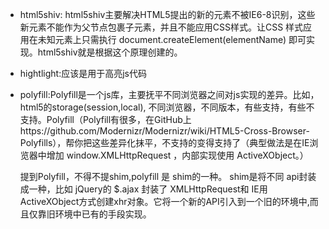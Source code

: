 * html5shiv: html5shiv主要解决HTML5提出的新的元素不被IE6-8识别，这些新元素不能作为父节点包裹子元素，并且不能应用CSS样式。让CSS 样式应用在未知元素上只需执行 document.createElement(elementName) 即可实现。html5shiv就是根据这个原理创建的。

* hightlight:应该是用于高亮js代码

* polyfill:Polyfill是一个js库，主要抚平不同浏览器之间对js实现的差异。比如，html5的storage(session,local), 不同浏览器，不同版本，有些支持，有些不支持。Polyfill（Polyfill有很多，在GitHub上https://github.com/Modernizr/Modernizr/wiki/HTML5-Cross-Browser-Polyfills），帮你把这些差异化抹平，不支持的变得支持了（典型做法是在IE浏览器中增加 window.XMLHttpRequest ，内部实现使用 ActiveXObject。）

  提到Polyfill，不得不提shim,polyfill 是 shim的一种。 
  shim是将不同 api封装成一种，比如 jQuery的 $.ajax 封装了 XMLHttpRequest和 IE用ActiveXObject方式创建xhr对象。它将一个新的API引入到一个旧的环境中,而且仅靠旧环境中已有的手段实现。

